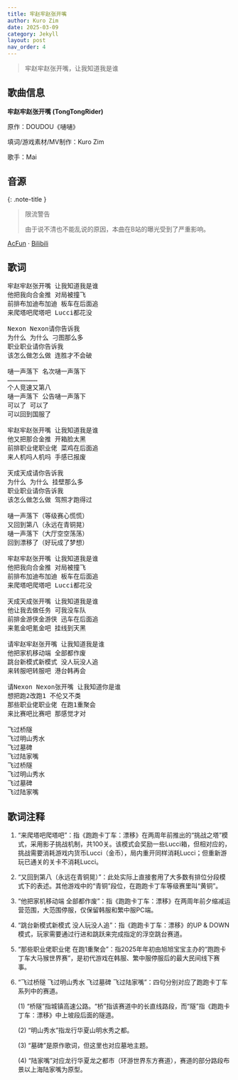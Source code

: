 ```yaml
---
title: 牢赵牢赵张开嘴
author: Kuro Zim
date: 2025-03-09
category: Jekyll
layout: post
nav_order: 4
---
```


> 牢赵牢赵张开嘴，让我知道我是谁

## 歌曲信息

**牢赵牢赵张开嘴 (TongTongRider)**

原作：DOUDOU《嗵嗵》

填词/游戏素材/MV制作：Kuro Zim

歌手：Mai

## 音源

{: .note-title }
> 限流警告
>
> 由于说不清也不能乱说的原因，本曲在B站的曝光受到了严重影响。

[AcFun](https://www.acfun.cn/v/ac46970293) · [Bilibili](https://www.bilibili.com/video/BV1JeRtYdET8)

## 歌词

<pre>
牢赵牢赵张开嘴 让我知道我是谁
他把我向合金推 对局被撞飞
前排布加迪布加迪 板车在后面追
来爬塔吧爬塔吧 Lucci都花没

Nexon Nexon请你告诉我
为什么 为什么 刁图那么多
职业职业请你告诉我
该怎么做怎么做 连胜才不会破

嗵一声落下 名次嗵一声落下
……………………
个人竞速又第八
嗵一声落下 公告嗵一声落下
可以了 可以了
可以回到国服了

牢赵牢赵张开嘴 让我知道我是谁
他又把那合金推 开箱脸太黑
前排职业佬职业佬 菜鸡在后面追
来人机吗人机吗 手感已报废

天成天成请你告诉我
为什么 为什么 挂壁那么多
职业职业请你告诉我
该怎么做怎么做 驾照才跑得过

嗵一声落下（等级赛心慌慌）
又回到第八（永远在青铜晃）
嗵一声落下（大厅空空荡荡）
回到漂移了（好玩成了梦想）

牢赵牢赵张开嘴 让我知道我是谁
他把我向合金推 对局被撞飞
前排布加迪布加迪 板车在后面追
来爬塔吧爬塔吧 Lucci都花没

天成天成张开嘴 让我知道我是谁
他让我去做任务 可我没车队
前排金游侠金游侠 迅车在后面追
来氪金吧氪金吧 挂线到天黑

请牢赵牢赵张开嘴 让我知道我是谁
他把家机移动端 全部都作废
跳台新模式新模式 没人玩没人追
来转服吧转服吧 港台韩再会

请Nexon Nexon张开嘴 让我知道你是谁
想把跑2改跑1 不伦又不类
那些职业佬职业佬 在跑1重聚会
来比赛吧比赛吧 那感觉才对

飞过桥隧
飞过明山秀水
飞过墓碑
飞过陆家嘴
飞过桥隧
飞过明山秀水
飞过墓碑
飞过陆家嘴</pre>

## 歌词注释

1. “来爬塔吧爬塔吧”：指《跑跑卡丁车：漂移》在两周年前推出的“挑战之塔”模式，采用影子挑战机制，共100关。该模式会奖励一些Lucci箱，但相对应的，挑战需要消耗游戏内货币Lucci（金币），局内重开同样消耗Lucci；但重新游玩已通关的关卡不消耗Lucci。

2. “又回到第八（永远在青铜晃）”：此处实际上直接套用了大多数有排位分段模式下的表述。其他游戏中的“青铜”段位，在跑跑卡丁车等级赛里叫“黄铜”。

3. “他把家机移动端 全部都作废”：指《跑跑卡丁车：漂移》在两周年前夕缩减运营范围，大范围停服，仅保留韩服和繁中服PC端。

4. “跳台新模式新模式 没人玩没人追”：指《跑跑卡丁车：漂移》的UP & DOWN模式，玩家需要通过行进和跳跃来完成指定的浮空跳台赛道。

5. “那些职业佬职业佬 在跑1重聚会”：指2025年年初由旭旭宝宝主办的“跑跑卡丁车大马猴世界赛”，是初代游戏在韩服、繁中服停服后的最大民间线下赛事。

6. “飞过桥隧 飞过明山秀水 飞过墓碑 飞过陆家嘴”：四句分别对应了跑跑卡丁车系列中的赛道。

   (1) “桥隧”指城镇高速公路。“桥”指该赛道中的长直线路段，而“隧”指《跑跑卡丁车：漂移》中上坡段后面的隧道。

   (2) “明山秀水”指龙行华夏山明水秀之都。

   (3) “墓碑”是原作歌词，但这里也对应墓地主题。

   (4) “陆家嘴”对应龙行华夏龙之都市（环游世界东方赛道），赛道的部分路段布景以上海陆家嘴为原型。
